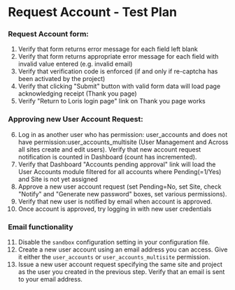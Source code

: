 # Request Account - Test Plan 
 
### Request Account form: 
1. Verify that form returns error message for each field left blank
2. Verify that form returns appropriate error message for each field with invalid value entered (e.g. invalid email)
3. Verify that verification code is enforced (if and only if re-captcha has been activated by the project)
4. Verify that clicking "Submit" button with valid form data will load page acknowledging receipt (Thank you page)
5. Verify "Return to Loris login page" link on Thank you page works
	
### Approving new User Account Request:
6. Log in as another user who has permission: user_accounts and does not have permission:user_accounts_multisite (User Management and Across all sites create and edit users). Verify that new account request notification is counted in Dashboard (count has incremented).
7. Verify that Dashboard "Accounts pending approval" link will load the User Accounts module filtered for all accounts where Pending(=1/Yes) and Site is not yet assigned
8. Approve a new user account request (set Pending=No, set Site, check "Notify" and "Generate new password" boxes, set various permissions).  
9. Verify that new user is notified by email when account is approved.
10. Once account is approved, try logging in with new user credentials

### Email functionality
11. Disable the `sandbox` configuration setting in your configuration file.
12. Create a new user account using an email address you can access. Give it either the `user_accounts` or `user_accounts_multisite` permission.
13. Issue a new user account request specifying the same site and project as the user you created in the previous step. Verify that an email is sent to your email address.

